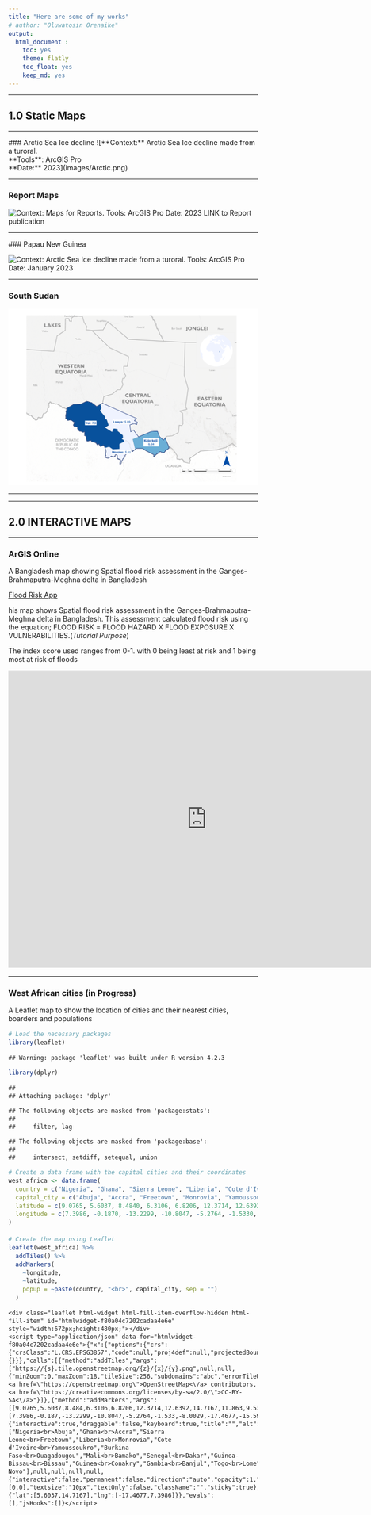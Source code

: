 ```yaml
---
title: "Here are some of my works"
# author: "Oluwatosin Orenaike"
output: 
  html_document :
    toc: yes
    theme: flatly
    toc_float: yes
    keep_md: yes
---
```


<!-- <hr> -->
<!-- # ```{r setup, include=FALSE} -->
<!-- # knitr::opts_chunk$set(echo = FALSE) -->
<!-- # library(gridExtra) -->
<!-- # library(knitr) -->
<!-- # ``` -->


<hr>

## 1.0 Static Maps 
<hr>
### Arctic Sea Ice decline
![**Context:** Arctic Sea Ice decline made from a turoral. <br> **Tools**: ArcGIS Pro <br>**Date:** 2023](images/Arctic.png)
<hr>

### Report Maps
![**Context:** Maps for Reports. <br> **Tools**: ArcGIS Pro <br>**Date:** 2023 <br> [LINK to Report publication](https://dtm.iom.int/reports/nigeria-north-central-and-north-west-mobility-tracking-round-10-idp-atlas-october-2022)]()
<hr>
### Papau New Guinea

![**Context:** Arctic Sea Ice decline made from a turoral. <br> **Tools**: ArcGIS Pro <br>**Date:** January 2023](images/PPG3.png)
<hr>

### South Sudan
![**Context:** Arctic Sea Ice decline made from a turoral. <br> **Tools**: ArcGIS Pro <br>**Date:** January 2023](images/SSD4.png)
<hr>

<!-- ### Map of Vanuatu -->
<!-- ![**Context:** Arctic Sea Ice decline made from a turoral. <br> **Tools**: ArcGIS Pro <br>**Date:** January 2023](images/Vanuatu6.png) -->

<hr>

## 2.0 INTERACTIVE MAPS 
<hr>

### ArGIS Online

A Bangladesh map showing Spatial flood risk assessment 
in the Ganges-Brahmaputra-Meghna delta in Bangladesh 

[Flood Risk App](https://www.arcgis.com/apps/instant/basic/index.html?appid=6310e845625645aebd5161856ea5c3c5&locale=en-gb)

his map shows Spatial flood risk assessment in the Ganges-Brahmaputra-Meghna delta in Bangladesh. This assessment calculated flood risk using the equation; FLOOD RISK = FLOOD HAZARD X FLOOD EXPOSURE X VULNERABILITIES.(*Tutorial Purpose*)

The index score used ranges from 0-1. with 0 being least at risk and 1 being most at risk of floods
<iframe src="https://www.arcgis.com/apps/instant/basic/index.html?appid=6310e845625645aebd5161856ea5c3c5&locale=en-gb" width="800" height="600" frameborder="0" style="border:0" allowfullscreen></iframe>


<hr>

### West African cities (in Progress)

A Leaflet map to show the location of cities and their nearest cities, boarders and populations

```r
# Load the necessary packages
library(leaflet)
```

```
## Warning: package 'leaflet' was built under R version 4.2.3
```

```r
library(dplyr)
```

```
## 
## Attaching package: 'dplyr'
```

```
## The following objects are masked from 'package:stats':
## 
##     filter, lag
```

```
## The following objects are masked from 'package:base':
## 
##     intersect, setdiff, setequal, union
```

```r
# Create a data frame with the capital cities and their coordinates
west_africa <- data.frame(
  country = c("Nigeria", "Ghana", "Sierra Leone", "Liberia", "Cote d'Ivoire", "Burkina Faso", "Mali", "Senegal", "Guinea-Bissau", "Guinea", "Gambia", "Togo", "Benin"),
  capital_city = c("Abuja", "Accra", "Freetown", "Monrovia", "Yamoussoukro", "Ouagadougou", "Bamako", "Dakar", "Bissau", "Conakry", "Banjul", "Lome", "Porto-Novo"),
  latitude = c(9.0765, 5.6037, 8.4840, 6.3106, 6.8206, 12.3714, 12.6392, 14.7167, 11.8630, 9.5357, 13.4531, 6.1319, 6.4968),
  longitude = c(7.3986, -0.1870, -13.2299, -10.8047, -5.2764, -1.5330, -8.0029, -17.4677, -15.5976, -13.6788, -16.5790, 1.2221, 2.6059)
)

# Create the map using Leaflet
leaflet(west_africa) %>%
  addTiles() %>%
  addMarkers(
    ~longitude,
    ~latitude,
    popup = ~paste(country, "<br>", capital_city, sep = "")
  )
```

```{=html}
<div class="leaflet html-widget html-fill-item-overflow-hidden html-fill-item" id="htmlwidget-f80a04c7202cadaa4e6e" style="width:672px;height:480px;"></div>
<script type="application/json" data-for="htmlwidget-f80a04c7202cadaa4e6e">{"x":{"options":{"crs":{"crsClass":"L.CRS.EPSG3857","code":null,"proj4def":null,"projectedBounds":null,"options":{}}},"calls":[{"method":"addTiles","args":["https://{s}.tile.openstreetmap.org/{z}/{x}/{y}.png",null,null,{"minZoom":0,"maxZoom":18,"tileSize":256,"subdomains":"abc","errorTileUrl":"","tms":false,"noWrap":false,"zoomOffset":0,"zoomReverse":false,"opacity":1,"zIndex":1,"detectRetina":false,"attribution":"&copy; <a href=\"https://openstreetmap.org\">OpenStreetMap<\/a> contributors, <a href=\"https://creativecommons.org/licenses/by-sa/2.0/\">CC-BY-SA<\/a>"}]},{"method":"addMarkers","args":[[9.0765,5.6037,8.484,6.3106,6.8206,12.3714,12.6392,14.7167,11.863,9.5357,13.4531,6.1319,6.4968],[7.3986,-0.187,-13.2299,-10.8047,-5.2764,-1.533,-8.0029,-17.4677,-15.5976,-13.6788,-16.579,1.2221,2.6059],null,null,null,{"interactive":true,"draggable":false,"keyboard":true,"title":"","alt":"","zIndexOffset":0,"opacity":1,"riseOnHover":false,"riseOffset":250},["Nigeria<br>Abuja","Ghana<br>Accra","Sierra Leone<br>Freetown","Liberia<br>Monrovia","Cote d'Ivoire<br>Yamoussoukro","Burkina Faso<br>Ouagadougou","Mali<br>Bamako","Senegal<br>Dakar","Guinea-Bissau<br>Bissau","Guinea<br>Conakry","Gambia<br>Banjul","Togo<br>Lome","Benin<br>Porto-Novo"],null,null,null,null,{"interactive":false,"permanent":false,"direction":"auto","opacity":1,"offset":[0,0],"textsize":"10px","textOnly":false,"className":"","sticky":true},null]}],"limits":{"lat":[5.6037,14.7167],"lng":[-17.4677,7.3986]}},"evals":[],"jsHooks":[]}</script>
```


